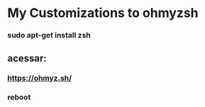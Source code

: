 # My Customizations to ohmyzsh


### sudo apt-get install zsh

## acessar: 
### https://ohmyz.sh/


### reboot

